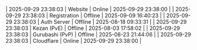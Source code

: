 | 2025-09-29 23:38:03 | Website | Online | 2025-09-29 23:38:00 |
| 2025-09-29 23:38:03 | Registration | Offline | 2025-09-09 16:40:23 |
| 2025-09-29 23:38:03 | Auth Server | Offline | 2025-08-18 09:33:31 |
| 2025-09-29 23:38:03 | Kezan (PvE) | Offline | 2025-08-03 17:58:02 |
| 2025-09-29 23:38:03 | Gurubashi (PvP) | Offline | 2025-08-23 21:44:06 |
| 2025-09-29 23:38:03 | Cloudflare | Online | 2025-09-29 23:38:00 |
